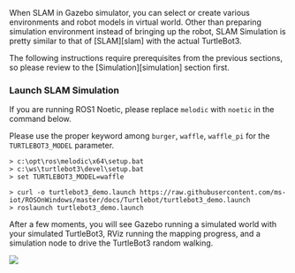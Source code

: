 
When SLAM in Gazebo simulator, you can select or create various environments and robot models in virtual world. Other than preparing simulation environment instead of bringing up the robot, SLAM Simulation is pretty similar to that of [SLAM][slam] with the actual TurtleBot3.  

The following instructions require prerequisites from the previous sections, so please review to the [Simulation][simulation] section first.

### Launch SLAM Simulation 

If you are running ROS1 Noetic, please replace `melodic` with `noetic` in the command below.  

Please use the proper keyword among `burger`, `waffle`, `waffle_pi` for the `TURTLEBOT3_MODEL` parameter.  

```
> c:\opt\ros\melodic\x64\setup.bat
> c:\ws\turtlebot3\devel\setup.bat
> set TURTLEBOT3_MODEL=waffle

> curl -o turtlebot3_demo.launch https://raw.githubusercontent.com/ms-iot/ROSOnWindows/master/docs/Turtlebot/turtlebot3_demo.launch
> roslaunch turtlebot3_demo.launch
```

After a few moments, you will see Gazebo running a simulated world with your simulated TurtleBot3, RViz running the mapping progress, and a simulation node to drive the TurtleBot3 random walking.

![](https://ms-iot.github.io/ROSOnWindows/Extras/Turtlebot3_Gazebo_SLAM.gif)
